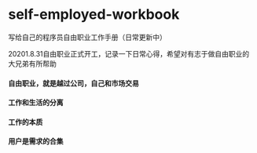 # self-employed-workbook
写给自己的程序员自由职业工作手册（日常更新中）

20201.8.31自由职业正式开工，记录一下日常心得，希望对有志于做自由职业的大兄弟有所帮助



#### 自由职业，就是越过公司，自己和市场交易



####  工作和生活的分离



#### 工作的本质



#### 用户是需求的合集

